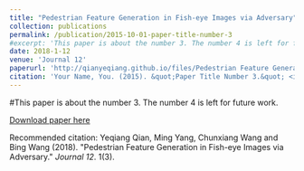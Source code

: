 ```yaml
---
title: "Pedestrian Feature Generation in Fish-eye Images via Adversary"
collection: publications
permalink: /publication/2015-10-01-paper-title-number-3
#excerpt: 'This paper is about the number 3. The number 4 is left for future work.'
date: 2018-1-12
venue: 'Journal 12'
paperurl: 'http://qianyeqiang.github.io/files/Pedestrian Feature Generation in Fish-eye Images via Adversary.pdf'
citation: 'Your Name, You. (2015). &quot;Paper Title Number 3.&quot; <i>Journal 1</i>. 1(3).'
---
```

#This paper is about the number 3. The number 4 is left for future work.

[Download paper here](http://qianyeqiang.github.io/files/paper3.pdf)

Recommended citation: Yeqiang Qian, Ming Yang, Chunxiang Wang and Bing Wang (2018). "Pedestrian Feature Generation in Fish-eye Images via Adversary." <i>Journal 12</i>. 1(3).
